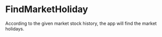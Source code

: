 # FindMarketHoliday
According to the given market stock history, the app will find the market holidays.
